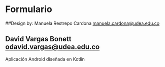 # Formulario

##Design by: Manuela Restrepo Cardona manuela.cardona@udea.edu.co
##           David Vargas Bonett odavid.vargas@udea.edu.co

Aplicación Android diseñada en Kotlin

